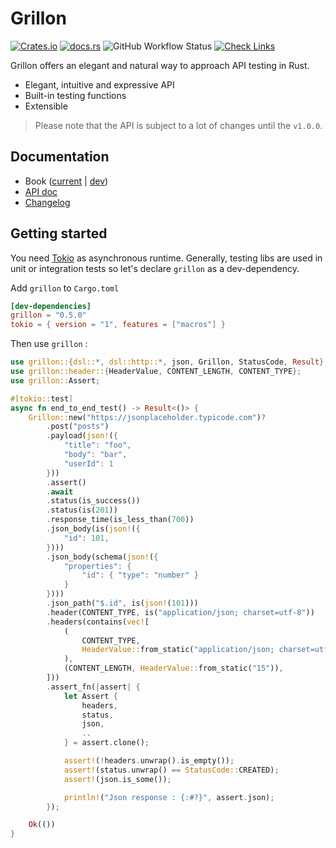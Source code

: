 # Grillon

[![Crates.io](https://img.shields.io/crates/v/grillon)](https://crates.io/crates/grillon)
[![docs.rs](https://img.shields.io/docsrs/grillon)](https://docs.rs/grillon/latest/grillon)
![GitHub Workflow Status](https://img.shields.io/github/actions/workflow/status/theredfish/grillon/ci.yml)
[![Check Links](https://github.com/theredfish/grillon/actions/workflows/links.yml/badge.svg)](https://github.com/theredfish/grillon/actions/workflows/links.yml)

Grillon offers an elegant and natural way to approach API testing in Rust.

- Elegant, intuitive and expressive API
- Built-in testing functions
- Extensible

> Please note that the API is subject to a lot of changes until the `v1.0.0`.

## Documentation

- Book ([current](https://theredfish.github.io/grillon/current) | [dev](https://theredfish.github.io/grillon/dev))
- [API doc](https://docs.rs/grillon/latest/grillon)
- [Changelog](https://github.com/theredfish/grillon/blob/main/CHANGELOG.md)

## Getting started

You need [Tokio](https://tokio.rs/) as asynchronous runtime. Generally, testing libs are
used in unit or integration tests so let's declare `grillon` as a dev-dependency.

Add `grillon` to `Cargo.toml`

```toml
[dev-dependencies]
grillon = "0.5.0"
tokio = { version = "1", features = ["macros"] }
```

Then use `grillon` :

```rust
use grillon::{dsl::*, dsl::http::*, json, Grillon, StatusCode, Result};
use grillon::header::{HeaderValue, CONTENT_LENGTH, CONTENT_TYPE};
use grillon::Assert;

#[tokio::test]
async fn end_to_end_test() -> Result<()> {
    Grillon::new("https://jsonplaceholder.typicode.com")?
        .post("posts")
        .payload(json!({
            "title": "foo",
            "body": "bar",
            "userId": 1
        }))
        .assert()
        .await
        .status(is_success())
        .status(is(201))
        .response_time(is_less_than(700))
        .json_body(is(json!({
            "id": 101,
        })))
        .json_body(schema(json!({
            "properties": {
                "id": { "type": "number" }
            }
        })))
        .json_path("$.id", is(json!(101)))
        .header(CONTENT_TYPE, is("application/json; charset=utf-8"))
        .headers(contains(vec![
            (
                CONTENT_TYPE,
                HeaderValue::from_static("application/json; charset=utf-8"),
            ),
            (CONTENT_LENGTH, HeaderValue::from_static("15")),
        ]))
        .assert_fn(|assert| {
            let Assert {
                headers,
                status,
                json,
                ..
            } = assert.clone();

            assert!(!headers.unwrap().is_empty());
            assert!(status.unwrap() == StatusCode::CREATED);
            assert!(json.is_some());

            println!("Json response : {:#?}", assert.json);
        });

    Ok(())
}

```
